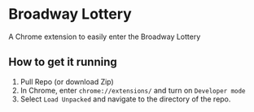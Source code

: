 # Broadway Lottery
A Chrome extension to easily enter the Broadway Lottery

## How to get it running
1. Pull Repo (or download Zip)
2. In Chrome, enter `chrome://extensions/` and turn on `Developer mode`
3. Select `Load Unpacked` and navigate to the directory of the repo.
